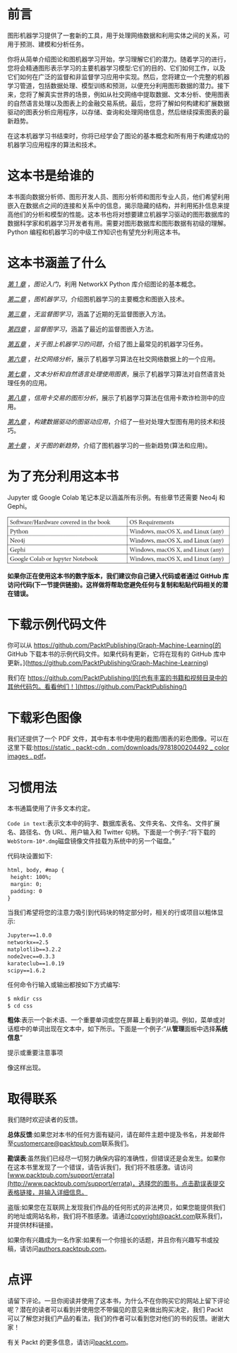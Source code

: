 

# 前言

图形机器学习提供了一套新的工具，用于处理网络数据和利用实体之间的关系，可用于预测、建模和分析任务。

你将从简单介绍图论和图机器学习开始，学习理解它们的潜力。随着学习的进行，您将会精通图形表示学习的主要机器学习模型:它们的目的、它们如何工作，以及它们如何在广泛的监督和非监督学习应用中实现。然后，您将建立一个完整的机器学习管道，包括数据处理、模型训练和预测，以便充分利用图形数据的潜力。接下来，您将了解真实世界的场景，例如从社交网络中提取数据、文本分析、使用图表的自然语言处理以及图表上的金融交易系统。最后，您将了解如何构建和扩展数据驱动的图表分析应用程序，以存储、查询和处理网络信息，然后继续探索图表的最新趋势。

在这本机器学习书结束时，你将已经学会了图论的基本概念和所有用于构建成功的机器学习应用程序的算法和技术。

# 这本书是给谁的

本书面向数据分析师、图形开发人员、图形分析师和图形专业人员，他们希望利用嵌入在数据点之间的连接和关系中的信息，揭示隐藏的结构，并利用拓扑信息来提高他们的分析和模型的性能。这本书也将对想要建立机器学习驱动的图形数据库的数据科学家和机器学习开发者有用。需要对图形数据库和图形数据有初级的理解。Python 编程和机器学习的中级工作知识也有望充分利用这本书。

# 这本书涵盖了什么

[*第 1 章*](B16069_01_Final_JM_ePub.xhtml#_idTextAnchor014) ，*图论入门*，利用 NetworkX Python 库介绍图论的基本概念。

[*第二章*](B16069_02_Final_JM_ePub.xhtml#_idTextAnchor035) ，*图机器学习*，介绍图机器学习的主要概念和图嵌入技术。

[*第三章*](B16069_03_Final_JM_ePub.xhtml#_idTextAnchor046) ，*无监督图学习*，涵盖了近期的无监督图嵌入方法。

[*第四章*](B16069_04_Final_JM_ePub.xhtml#_idTextAnchor064) ，*监督图学习*，涵盖了最近的监督图嵌入方法。

[*第五章*](B16069_05_Final_JM_ePub.xhtml#_idTextAnchor079) ，*关于图上机器学习的问题*，介绍了图上最常见的机器学习任务。

[*第六章*](B16069_06_Final_JM_ePub.xhtml#_idTextAnchor100) ，*社交网络分析*，展示了机器学习算法在社交网络数据上的一个应用。

[*第七章*](B16069_07_Final_JM_ePub.xhtml#_idTextAnchor116) ，*文本分析和自然语言处理使用图表*，展示了机器学习算法对自然语言处理任务的应用。

[*第八章*](B16069_08_Final_JM_ePub.xhtml#_idTextAnchor129) ，*信用卡交易的图形分析*，展示了机器学习算法在信用卡欺诈检测中的应用。

[*第九章*](B16069_09_Final_JM_ePub.xhtml#_idTextAnchor141) ，*构建数据驱动的图驱动应用*，介绍了一些对处理大型图有用的技术和技巧。

[*第十章*](B16069_10_Final_JM_ePub.xhtml#_idTextAnchor150) ，*关于图的新趋势*，介绍了图机器学习的一些新趋势(算法和应用)。

# 为了充分利用这本书

Jupyter 或 Google Colab 笔记本足以涵盖所有示例。有些章节还需要 Neo4j 和 Gephi。

![](img/B16069_Preface_table.jpg)

**如果你正在使用这本书的数字版本，我们建议你自己键入代码或者通过 GitHub 库访问代码(下一节提供链接)。这样做将帮助您避免任何与复制和粘贴代码相关的潜在错误。**

# 下载示例代码文件

你可以从 https://github.com/PacktPublishing/Graph-Machine-Learning[的 GitHub 下载本书的示例代码文件。如果代码有更新，它将在现有的 GitHub 库中更新。](https://github.com/PacktPublishing/Graph-Machine-Learning)

我们在 https://github.com/PacktPublishing/的[也有丰富的书籍和视频目录中的其他代码包。看看他们！](https://github.com/PacktPublishing/)

# 下载彩色图像

我们还提供了一个 PDF 文件，其中有本书中使用的截图/图表的彩色图像。可以在这里下载:[https://static . packt-cdn . com/downloads/9781800204492 _ color images . pdf](https://static.packt-cdn.com/downloads/9781800204492_ColorImages.pdf)。

# 习惯用法

本书通篇使用了许多文本约定。

`Code in text`:表示文本中的码字、数据库表名、文件夹名、文件名、文件扩展名、路径名、伪 URL、用户输入和 Twitter 句柄。下面是一个例子:“将下载的`WebStorm-10*.dmg`磁盘镜像文件挂载为系统中的另一个磁盘。”

代码块设置如下:

```
html, body, #map {
 height: 100%; 
 margin: 0;
 padding: 0
}
```

当我们希望将您的注意力吸引到代码块的特定部分时，相关的行或项目以粗体显示:

```
Jupyter==1.0.0
networkx==2.5
matplotlib==3.2.2
node2vec==0.3.3
karateclub==1.0.19
scipy==1.6.2
```

任何命令行输入或输出都按如下方式编写:

```
$ mkdir css
$ cd css
```

**粗体**:表示一个新术语、一个重要单词或您在屏幕上看到的单词。例如，菜单或对话框中的单词出现在文本中，如下所示。下面是一个例子:“从**管理**面板中选择**系统信息**”

提示或重要注意事项

像这样出现。

# 取得联系

我们随时欢迎读者的反馈。

**总体反馈**:如果您对本书的任何方面有疑问，请在邮件主题中提及书名，并发邮件至[customercare@packtpub.com](mailto:customercare@packtpub.com)联系我们。

**勘误表**:虽然我们已经尽一切努力确保内容的准确性，但错误还是会发生。如果你在这本书里发现了一个错误，请告诉我们，我们将不胜感激。请访问[www.packtpub.com/support/errata](http://www.packtpub.com/support/errata)，选择您的图书，点击勘误表提交表格链接，并输入详细信息。

盗版:如果您在互联网上发现我们作品的任何形式的非法拷贝，如果您能提供我们的地址或网站名称，我们将不胜感激。请通过[copyright@packt.com](mailto:copyright@packt.com)联系我们，并提供材料链接。

如果你有兴趣成为一名作家:如果有一个你擅长的话题，并且你有兴趣写书或投稿，请访问[authors.packtpub.com](http://authors.packtpub.com)。

# 点评

请留下评论。一旦你阅读并使用了这本书，为什么不在你购买它的网站上留下评论呢？潜在的读者可以看到并使用您不带偏见的意见来做出购买决定，我们 Packt 可以了解您对我们产品的看法，我们的作者可以看到您对他们的书的反馈。谢谢大家！

有关 Packt 的更多信息，请访问[packt.com](http://packt.com)。